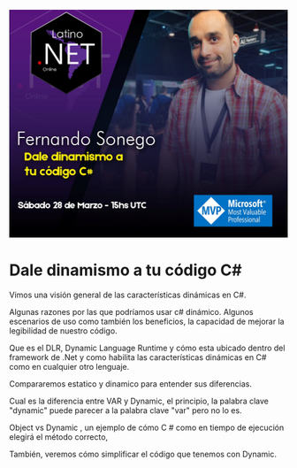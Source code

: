 ![picture](https://raw.githubusercontent.com/fsonego/DynamicCSharp/master/assets/flyer_dynamic.jpg) 

# Dale dinamismo a tu código C#
Vimos una visión general de las características dinámicas en C#.

Algunas razones por las que podríamos usar c# dinámico. Algunos escenarios de uso como también los beneficios, la capacidad de mejorar la legibilidad de nuestro código.

Que es el DLR, Dynamic Language Runtime y cómo esta ubicado dentro del framework de .Net y como habilita las características dinámicas en C# como en cualquier otro lenguaje.

Compararemos estatico y dinamico para entender sus diferencias.

Cual es la diferencia entre VAR y Dynamic, el principio, la palabra clave "dynamic" puede parecer a la palabra clave "var" pero no lo es.

Object vs Dynamic , un ejemplo de cómo C # como en tiempo de ejecución elegirá el método correcto,

También, veremos cómo simplificar el código que tenemos con Dynamic.
